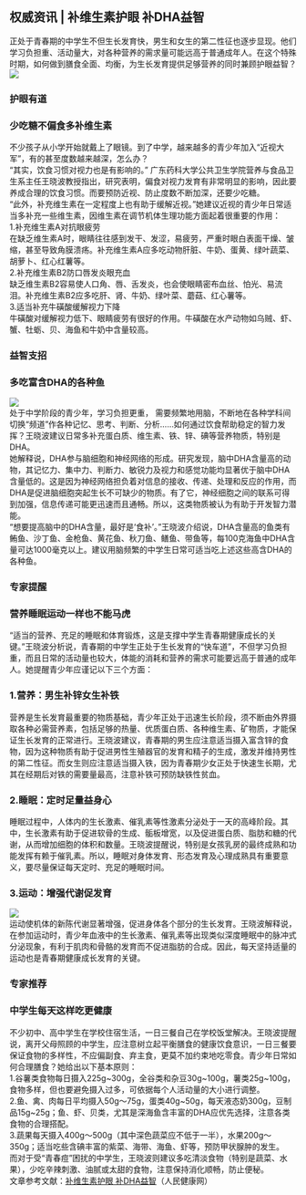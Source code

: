 ## 权威资讯 | 补维生素护眼 补DHA益智  
正处于青春期的中学生不但生长发育快，男生和女生的第二性征也逐步显现。他们学习负担重、活动量大，对各种营养的需求量可能远高于普通成年人。在这个特殊时期，如何做到膳食全面、均衡，为生长发育提供足够营养的同时兼顾护眼益智？  
![](http://cdncms.v-keep.cn/wp-content/uploads/2020/02/timg-14-1024x640.jpg)  
### 护眼有道  
### 少吃糖不偏食多补维生素  
不少孩子从小学开始就戴上了眼镜。到了中学，越来越多的青少年加入“近视大军”，有的甚至度数越来越深，怎么办？  
“其实，饮食习惯对视力也是有影响的。” 广东药科大学公共卫生学院营养与食品卫生系主任王晓波教授指出，研究表明，偏食对视力发育有非常明显的影响，因此要养成合理的饮食习惯。而要预防近视、防止度数不断加深，还要少吃糖。  
“此外，补充维生素在一定程度上也有助于缓解近视。”她建议近视的青少年日常适当多补充一些维生素，因维生素在调节机体生理功能方面起着很重要的作用：  
1.补充维生素A对抗眼疲劳  
在缺乏维生素A时，眼睛往往感到发干、发涩，易疲劳，严重时眼白表面干燥、皱缩，甚至导致角膜溃疡。补充维生素A应多吃动物肝脏、牛奶、蛋黄、绿叶蔬菜、胡萝卜、红心红薯等。  
2.补充维生素B2防口唇发炎眼充血  
缺乏维生素B2容易使人口角、唇、舌发炎，也会使眼睛密布血丝、怕光、易流泪。补充维生素B2应多吃肝、肾、牛奶、绿叶菜、蘑菇、红心薯等。  
3.适当补充牛磺酸缓解视力下降  
牛磺酸对缓解视力低下、眼睛疲劳有很好的作用。牛磺酸在水产动物如乌贼、虾、蟹、牡蛎、贝、海鱼和牛奶中含量较高。  
### 益智支招  
### 多吃富含DHA的各种鱼  
![](http://cdncms.v-keep.cn/wp-content/uploads/2020/02/u25664903162732938316fm26gp0.jpg)  
处于中学阶段的青少年，学习负担更重， 需要频繁地用脑，不断地在各种学科间切换“频道”作各种记忆、思考、判断、分析……如何通过饮食帮助稳定的智力发挥？王晓波建议日常多补充蛋白质、维生素、铁、锌、碘等营养物质，特别是DHA。  
她解释说，DHA参与脑细胞和神经网络的形成。研究发现，脑中DHA含量高的动物，其记忆力、集中力、判断力、敏锐力及视力和感觉功能均显著优于脑中DHA含量低的。这是因为神经网络担负着对信息的接收、传递、处理和反应的作用，而DHA是促进脑细胞突起生长不可缺少的物质。有了它，神经细胞之间的联系可得到加强，信息传递可能更迅速而且通畅。所以，这类物质被认为有助于开发智力潜能。  
“想要提高脑中的DHA含量，最好是‘食补’。”王晓波介绍说，DHA含量高的鱼类有鲔鱼、沙丁鱼、金枪鱼、黄花鱼、秋刀鱼、鳝鱼、带鱼等，每100克海鱼中DHA含量可达1000毫克以上。建议用脑频繁的中学生日常可适当吃上述这些高含DHA的各种鱼。  
### 专家提醒  
### 营养睡眠运动一样也不能马虎  
“适当的营养、充足的睡眠和体育锻炼，这是支撑中学生青春期健康成长的关键。”王晓波分析说，青春期的中学生正处于生长发育的“快车道”，不但学习负担重，而且日常的活动量也较大，体能的消耗和营养的需求可能要远高于普通的成年人。她提醒青少年应谨记以下三个方面：  
### 1.营养：男生补锌女生补铁  
营养是生长发育最重要的物质基础，青少年正处于迅速生长阶段，须不断由外界摄取各种必需营养素，包括足够的热量、优质蛋白质、各种维生素、矿物质，才能保证生长发育的正常进行。王晓波建议，青春期的男生应注意适当摄入富含锌的食物，因为这种物质有助于促进男性生殖器官的发育和精子的生成，激发并维持男性的第二性征。而女生则应注意适当摄入铁，因为青春期少女正处于快速生长期，尤其在经期后对铁的需要量最高，注意补铁可预防缺铁性贫血。  
### 2.睡眠：定时足量益身心  
睡眠过程中，人体内的生长激素、催乳素等性激素分泌处于一天的高峰阶段。其中，生长激素有助于促进软骨的生成、骺板增宽，以及促进蛋白质、脂肪和糖的代谢，从而增加细胞的体积和数量。王晓波提醒说，特别是女孩乳房的最终成熟和功能发挥有赖于催乳素。所以，睡眠对身体发育、形态发育及心理成熟具有重要意义，要尽量保证每天定时、充足的睡眠时间。  
### 3.运动：增强代谢促发育  
![](http://cdncms.v-keep.cn/wp-content/uploads/2020/02/timg.gif)  
运动使机体的新陈代谢显著增强，促进身体各个部分的生长发育。王晓波解释说，在参加运动时，青少年血液中的生长激素、催乳素等出现类似深度睡眠中的脉冲式分泌现象，有利于肌肉和骨骼的发育而不促进脂肪的合成。因此，每天坚持适量的运动也是青春期健康成长发育的关键。  
### 专家推荐  
### 中学生每天这样吃更健康  
不少初中、高中学生在学校住宿生活，一日三餐自己在学校饭堂解决。王晓波提醒说，离开父母照顾的中学生，应注意树立起平衡膳食的健康饮食意识，一日三餐要保证食物的多样性，不应偏副食、弃主食，更莫不加约束地吃零食。青少年日常如何合理膳食？她给出以下基本原则：  
1.谷薯类食物每日摄入225g~300g，全谷类和杂豆30g~100g，薯类25g~100g，食物多样，但也要避免摄入过多，可依据每个人活动量的大小进行调整。  
2.鱼、禽、肉每日平均摄入50g～75g，蛋类40g~50g，每天液态奶300g，豆制品15g~25g；鱼、虾、贝类，尤其是深海鱼含丰富的DHA应优先选择，注意各类食物的合理搭配。  
3.蔬果每天摄入400g～500g（其中深色蔬菜应不低于一半），水果200g～350g；适当吃些含碘丰富的紫菜、海带、海鱼、虾等，预防甲状腺肿的发生。  
而对于受“青春痘”困扰的中学生，王晓波则建议多吃清淡食物（特别是蔬菜、水果），少吃辛辣刺激、油腻或太甜的食物，注意保持消化顺畅，防止便秘。  
文章参考文献：<a href="http://health.people.com.cn/n1/2016/1226/c14739-28976184.html">补维生素护眼&nbsp;补DHA益智</a>（人民健康网）  
